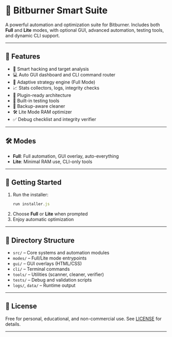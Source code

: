 # 🚀 Bitburner Smart Suite

A powerful automation and optimization suite for Bitburner. Includes both **Full** and **Lite** modes, with optional GUI, advanced automation, testing tools, and dynamic CLI support.

---

## 🔧 Features

- 🎯 Smart hacking and target analysis
- 💻 Auto GUI dashboard and CLI command router
- 🧠 Adaptive strategy engine (Full Mode)
- 📈 Stats collectors, logs, integrity checks
- 🧩 Plugin-ready architecture
- 🧪 Built-in testing tools
- 💾 Backup-aware cleaner
- 🛠️ Lite Mode RAM optimizer
- ✅ Debug checklist and integrity verifier

---

## 🛠 Modes

- **Full**: Full automation, GUI overlay, auto-everything
- **Lite**: Minimal RAM use, CLI-only tools

---

## 🚀 Getting Started

1. Run the installer:
   ```js
   run installer.js
   ```
2. Choose **Full** or **Lite** when prompted
3. Enjoy automatic optimization

---

## 📁 Directory Structure

- `src/` – Core systems and automation modules
- `modes/` – Full/Lite mode entrypoints
- `gui/` – GUI overlays (HTML/CSS)
- `cli/` – Terminal commands
- `tools/` – Utilities (scanner, cleaner, verifier)
- `tests/` – Debug and validation scripts
- `logs/`, `data/` – Runtime output

---

## 📄 License

Free for personal, educational, and non-commercial use. See [LICENSE](LICENSE) for details.

---

